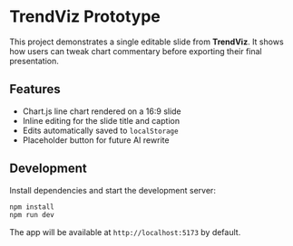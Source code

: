 # TrendViz Prototype

This project demonstrates a single editable slide from **TrendViz**. It shows how users can tweak chart commentary before exporting their final presentation.

## Features

- Chart.js line chart rendered on a 16:9 slide
- Inline editing for the slide title and caption
- Edits automatically saved to `localStorage`
- Placeholder button for future AI rewrite

## Development

Install dependencies and start the development server:

```bash
npm install
npm run dev
```

The app will be available at `http://localhost:5173` by default.
